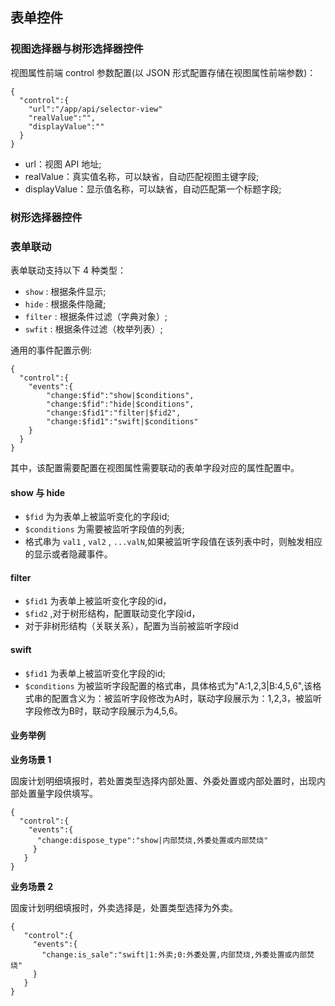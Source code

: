 ## 表单控件

### 视图选择器与树形选择器控件

视图属性前端 control 参数配置(以 JSON 形式配置存储在视图属性前端参数)：

```
{
  "control":{
    "url":"/app/api/selector-view"
    "realValue":"",
    "displayValue":""
  }
}
```

- url：视图 API 地址;
- realValue：真实值名称，可以缺省，自动匹配视图主键字段;
- displayValue：显示值名称，可以缺省，自动匹配第一个标题字段;

### 树形选择器控件

### 表单联动

表单联动支持以下 4 种类型：

- ```show``` : 根据条件显示;
- ```hide``` : 根据条件隐藏;
- ```filter``` : 根据条件过滤（字典对象）;
- ```swfit``` : 根据条件过滤（枚举列表）;

通用的事件配置示例:

```
{
  "control":{
    "events":{
        "change:$fid":"show|$conditions",
        "change:$fid":"hide|$conditions",
        "change:$fid1":"filter|$fid2",
        "change:$fid1":"swift|$conditions"
    }
  }
}
```

其中，该配置需要配置在视图属性需要联动的表单字段对应的属性配置中。

#### show 与 hide

- ```$fid``` 为为表单上被监听变化的字段id;
- ```$conditions``` 为需要被监听字段值的列表;
- 格式串为 ```val1``` , ```val2``` , ```...valN```,如果被监听字段值在该列表中时，则触发相应的显示或者隐藏事件。

#### filter

- ```$fid1``` 为表单上被监听变化字段的id，
- ```$fid2``` ,对于树形结构，配置联动变化字段id，
- 对于非树形结构（关联关系），配置为当前被监听字段id

#### swift

- ```$fid1``` 为表单上被监听变化字段的id;
- ```$conditions``` 为被监听字段配置的格式串，具体格式为"A:1,2,3|B:4,5,6",该格式串的配置含义为：被监听字段修改为A时，联动字段展示为：1,2,3，被监听字段修改为B时，联动字段展示为4,5,6。

####  业务举例

**业务场景 1**

固废计划明细填报时，若处置类型选择内部处置、外委处置或内部处置时，出现内部处置量字段供填写。

```
{
  "control":{
    "events":{
      "change:dispose_type":"show|内部焚烧,外委处置或内部焚烧"
     }
   }
}
```

**业务场景 2**

固废计划明细填报时，外卖选择是，处置类型选择为外卖。

```
{
   "control":{
     "events":{
       "change:is_sale":"swift|1:外卖;0:外委处置,内部焚烧,外委处置或内部焚烧"
     }
   }
}
```